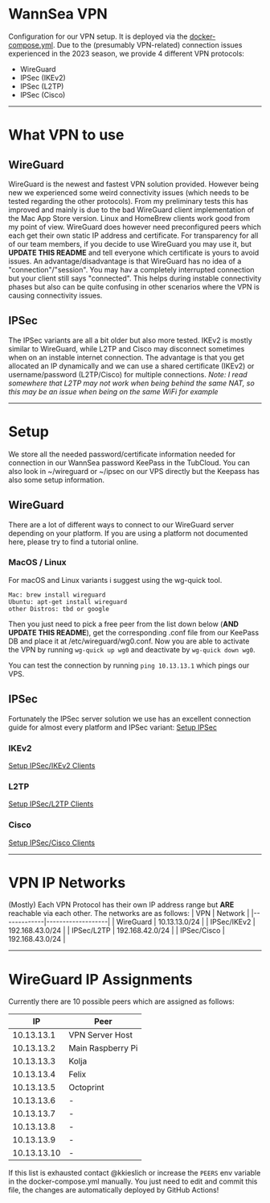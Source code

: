 # WannSea VPN
Configuration for our VPN setup. It is deployed via the [docker-compose.yml](docker-compose.yml).
Due to the (presumably VPN-related) connection issues experienced in the 2023 season, we provide 4 different VPN protocols:
- WireGuard
- IPSec (IKEv2)
- IPSec (L2TP)
- IPSec (Cisco)

-------

# What VPN to use
## WireGuard
WireGuard is the newest and fastest VPN solution provided. However being new we experienced some weird connectivity issues (which needs to be tested regarding the other protocols).
From my preliminary tests this has improved and mainly is due to the bad WireGuard client implementation of the Mac App Store version. Linux and HomeBrew clients work good from my point of view.
WireGuard does however need preconfigured peers which each get their own static IP address and certificate. For transparency for all of our team members, if you decide to use WireGuard you may use it, but **UPDATE THIS README** and tell everyone which certificate is yours to avoid issues. An advantage/disadvantage is that WireGuard has no idea of a "connection"/"session". You may hav a completely interrupted connection but your client still says "connected". This helps during instable connectivity phases but also can be quite confusing in other scenarios where the VPN is causing connectivity issues.

## IPSec
The IPSec variants are all a bit older but also more tested. IKEv2 is mostly similar to WireGuard, while L2TP and Cisco may disconnect sometimes when on an instable internet connection.
The advantage is that you get allocated an IP dynamically and we can use a shared certificate (IKEv2) or username/password (L2TP/Cisco) for multiple connections.
*Note: I read somewhere that L2TP may not work when being behind the same NAT, so this may be an issue when being on the same WiFi for example*

------

# Setup
We store all the needed password/certificate information needed for connection in our WannSea password KeePass in the TubCloud. You can also look in ~/wireguard or ~/ipsec on our VPS directly but the Keepass has also some setup information.
## WireGuard
There are a lot of different ways to connect to our WireGuard server depending on your platform. If you are using a platform not documented here, please try to find a tutorial online.

### MacOS / Linux
For macOS and Linux variants i suggest using the wg-quick tool.
```
Mac: brew install wireguard
Ubuntu: apt-get install wireguard
other Distros: tbd or google
```
Then you just need to pick a free peer from the list down below (**AND UPDATE THIS README**), get the corresponding .conf file from our KeePass DB and place it at /etc/wireguard/wg0.conf. 
Now you are able to activate the VPN by running `wg-quick up wg0` and deactivate by `wg-quick down wg0`.

You can test the connection by running `ping 10.13.13.1` which pings our VPS.

## IPSec
Fortunately the IPSec server solution we use has an excellent connection guide for almost every platform and IPSec variant: 
[Setup IPSec](https://github.com/hwdsl2/setup-ipsec-vpn)

### IKEv2
[Setup IPSec/IKEv2 Clients](https://github.com/hwdsl2/setup-ipsec-vpn/blob/master/docs/ikev2-howto.md#configure-ikev2-vpn-clients)

### L2TP
[Setup IPSec/L2TP Clients](https://github.com/hwdsl2/setup-ipsec-vpn/blob/master/docs/clients.md)

### Cisco
[Setup IPSec/Cisco Clients](https://github.com/hwdsl2/setup-ipsec-vpn/blob/master/docs/clients-xauth.md)

------

# VPN IP Networks
(Mostly) Each VPN Protocol has their own IP address range but **ARE** reachable via each other.
The networks are as follows:
| VPN         | Network           |
|-------------|-------------------|
| WireGuard   | 10.13.13.0/24     |
| IPSec/IKEv2 | 192.168.43.0/24   |
| IPSec/L2TP  | 192.168.42.0/24   |
| IPSec/Cisco | 192.168.43.0/24   |

------

# WireGuard IP Assignments
Currently there are 10 possible peers which are assigned as follows:

| IP          | Peer              |
|-------------|-------------------|
| 10.13.13.1  | VPN Server Host   |
| 10.13.13.2  | Main Raspberry Pi |
| 10.13.13.3  | Kolja             |
| 10.13.13.4  | Felix             |
| 10.13.13.5  | Octoprint         |
| 10.13.13.6  | -                 |
| 10.13.13.7  | -                 |
| 10.13.13.8  | -                 |
| 10.13.13.9  | -                 |
| 10.13.13.10 | -                 |

If this list is exhausted contact @kkieslich or increase the `PEERS` env variable in the docker-compose.yml manually. You just need to edit and commit this file, the changes are automatically deployed by GitHub Actions!
